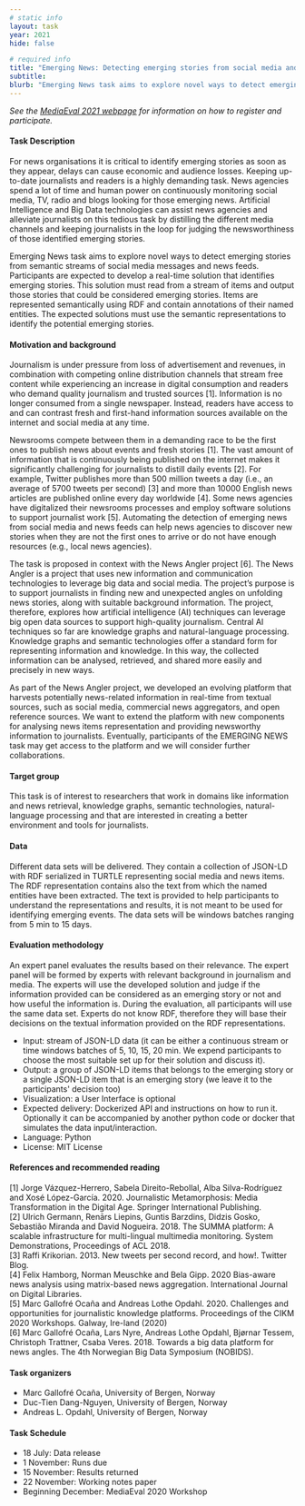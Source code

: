 ```yaml
---
# static info
layout: task
year: 2021
hide: false 

# required info
title: "Emerging News: Detecting emerging stories from social media and news feeds"
subtitle: 
blurb: "Emerging News task aims to explore novel ways to detect emerging stories from semantic streams of social media messages and news feeds."
---
```


<!-- # please respect the structure below-->
*See the [MediaEval 2021 webpage](https://multimediaeval.github.io/editions/2021/) for information on how to register and participate.*

#### Task Description
For news organisations it is critical to identify emerging stories as soon as they appear, delays can cause economic and audience losses. Keeping up-to-date journalists and readers is a highly demanding task. News agencies spend a lot of time and human power on continuously monitoring social media, TV, radio and blogs looking for those emerging news. Artificial Intelligence and Big Data technologies can assist news agencies and alleviate journalists on this tedious task by distilling the different media channels and keeping journalists in the loop for judging the newsworthiness of those identified emerging stories.

Emerging News task aims to explore novel ways to detect emerging stories from semantic streams of social media messages and news feeds. Participants are expected to develop a real-time solution that identifies emerging stories. This solution must read from a stream of items and output those stories that could be considered emerging stories. Items are represented semantically using RDF and contain annotations of their named entities. The expected solutions must use the semantic representations to identify the potential emerging stories.

#### Motivation and background
Journalism is under pressure from loss of advertisement and revenues, in combination with competing online distribution channels that stream free content while experiencing an increase in digital consumption and readers who demand quality journalism and trusted sources [1]. Information is no longer consumed from a single newspaper. Instead, readers have access to and can contrast fresh and first-hand information sources available on the internet and social media at any time.

Newsrooms compete between them in a demanding race to be the first ones to publish news about events and fresh stories [1]. The vast amount of information that is continuously being published on the internet makes it significantly challenging for journalists to distill daily events [2]. For example, Twitter publishes more than 500 million tweets a day (i.e., an average of 5700 tweets per second) [3] and more than 10000 English news articles are published online every day worldwide [4]. Some news agencies have digitalized their newsrooms processes and employ software solutions to support journalist work [5]. Automating the detection of emerging news from social media and news feeds can help news agencies to discover new stories when they are not the first ones to arrive or do not have enough resources (e.g., local news agencies).

The task is proposed in context with the News Angler project [6]. The News Angler is a project that uses new information and communication technologies to leverage big data and social media. The project’s purpose is to support journalists in finding new and unexpected angles on unfolding news stories, along with suitable background information. The project, therefore, explores how artificial intelligence (AI) techniques can leverage big open data sources to support high-quality journalism. Central AI techniques so far are knowledge graphs and natural-language processing. Knowledge graphs and semantic technologies offer a standard form for representing information and knowledge. In this way, the collected information can be analysed, retrieved, and shared more easily and precisely in new ways.

As part of the News Angler project, we developed an evolving platform that harvests potentially news-related information in real-time from textual sources, such as social media, commercial news aggregators, and open reference sources. We want to extend the platform with new components for analysing news items representation and providing newsworthy information to journalists. Eventually, participants of the EMERGING NEWS task may get access to the platform and we will consider further collaborations.

#### Target group
This task is of interest to researchers that work in domains like information and news retrieval, knowledge graphs, semantic technologies, natural-language processing and that are interested in creating a better environment and tools for journalists.

#### Data
Different data sets will be delivered. They contain a collection of JSON-LD with RDF serialized in TURTLE representing social media and news items. The RDF representation contains also the text from which the named entities have been extracted. The text is provided to help participants to understand the representations and results, it is not meant to be used for identifying emerging events. The data sets will be windows batches ranging from 5 min to 15 days.

#### Evaluation methodology
An expert panel evaluates the results based on their relevance. The expert panel will be formed by experts with relevant background in journalism and media. The experts will use the developed solution and judge if the information provided can be considered as an emerging story or not and how useful the information is. During the evaluation, all participants will use the same data set. Experts do not know RDF, therefore they will base their decisions on the textual information provided on the RDF representations.

* Input: stream of JSON-LD data (it can be either a continuous stream or time windows batches of 5, 10, 15, 20 min. We expend participants to choose the most suitable set up for their solution and discuss it).
* Output: a group of JSON-LD items that belongs to the emerging story or a single JSON-LD item that is an emerging story (we leave it to the participants' decision too)
* Visualization: a User Interface is optional
* Expected delivery: Dockerized API and instructions on how to run it. Optionally it can be accompanied by another python code or docker that simulates the data input/interaction.
* Language: Python
* License: MIT License

#### References and recommended reading
[1]	Jorge Vázquez-Herrero, Sabela Direito-Rebollal, Alba Silva-Rodríguez and Xosé López-García. 2020. Journalistic Metamorphosis: Media Transformation in the Digital Age. Springer International Publishing.\
[2]   Ulrich Germann, Renārs Liepins, Guntis Barzdins, Didzis Gosko, Sebastião Miranda and David Nogueira. 2018. The SUMMA platform: A scalable infrastructure for multi-lingual multimedia monitoring. System Demonstrations, Proceedings of ACL 2018.\
[3] Raffi Krikorian. 2013. New tweets per second record, and how!. Twitter Blog.\
[4] Felix Hamborg, Norman Meuschke and Bela Gipp. 2020 Bias-aware news analysis using matrix-based news aggregation. International Journal on Digital Libraries.\
[5]  Marc Gallofré Ocaña and Andreas Lothe Opdahl. 2020. Challenges and opportunities for journalistic knowledge platforms. Proceedings of the CIKM 2020 Workshops. Galway, Ire-land (2020)\
[6]  Marc Gallofré Ocaña, Lars Nyre, Andreas Lothe Opdahl, Bjørnar Tessem, Christoph Trattner, Csaba Veres. 2018. Towards a big data platform for news angles. The 4th Norwegian Big Data Symposium (NOBIDS).

#### Task organizers
* Marc Gallofré Ocaña, University of Bergen, Norway
* Duc-Tien Dang-Nguyen, University of Bergen, Norway
* Andreas L. Opdahl, University of Bergen, Norway


#### Task Schedule
* 18 July: Data release <!-- # Replace XX with your date. We suggest setting the date in June-July-->
* 1 November: Runs due <!-- # Replace XX with your date. We suggest setting enough time in order to have enough time to assess and return the results by the Results returned deadline-->
* 15 November: Results returned  <!-- Replace XX with your date. Latest possible should be 15 November-->
* 22 November: Working notes paper  <!-- Fixed. Please do not change. Exact date to be decided-->
* Beginning December: MediaEval 2020 Workshop <!-- Fixed. Please do not change. Exact date to be decided-->
